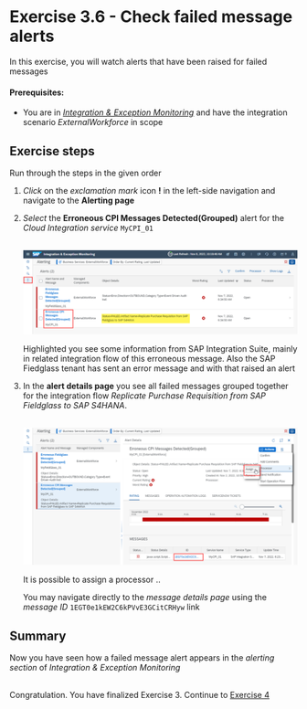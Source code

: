 # Exercise 3.6 - Check failed message alerts

In this exercise, you will watch alerts that have been raised for failed messages

#### Prerequisites:

- You are in [*Integration & Exception Monitoring*](https://teched22-cloudalm-003.eu10.alm.cloud.sap/shell/run?sap-ui-app-id=com.sap.crun.imapp.ui#/Home) and have the integration scenario *ExternalWorkforce* in scope

## Exercise steps

Run through the steps in the given order

1. *Click* on the *exclamation mark* icon **!** in the left-side navigation and navigate to the **Alerting page**

2. *Select* the **Erroneous CPI Messages Detected(Grouped)** alert for the *Cloud Integration service* `MyCPI_01`

    <br>![](/exercises/ex3/images/IMWorkforceAlertingFailedMessage.png)
    
    Highlighted you see some information from SAP Integration Suite, mainly in related integration flow of this erroneous message. Also the SAP Fiedglass tenant has sent an error message and with that raised an alert 

2. In the **alert details page** you see all failed messages grouped together for the integration flow *Replicate Purchase Requisition from SAP Fieldglass to SAP S4HANA*.

    <br>![](/exercises/ex3/images/IMWorkforceAlertingFailedMessageDetails.png)

    It is possible to assign a processor ..

    You may navigate directly to the *message details page* using the *message ID* `1EGT0e1kEW2C6kPVvE3GCitCRHyw` link
    
## Summary

Now you have seen how a failed message alert appears in the *alerting section* of *Integration & Exception Monitoring*

<br>Congratulation. You have finalized Exercise 3. Continue to [Exercise 4](/exercises/ex4/)
